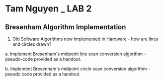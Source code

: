 # Tam Nguyen _ LAB 2
## Bresenham Algorithm Implementation
1. Old Software Algorithms now Implemented in Hardware - how are lines and circles drawn?

a. Implement Bresenham's midpoint line scan conversion algorithm - pseudo-code provided as a handout.

b. Implement Bresenham's midpoint circle scan conversion algorithm - pseudo code provided as a handout.

